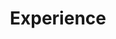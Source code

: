 ---
# An instance of the Accomplishments widget.
# Documentation: https://wowchemy.com/docs/page-builder/
widget: accomplishments

# This file represents a page section.
headless: true

# Order that this section appears on the page.
weight: 40

# Note: `&shy;` is used to add a 'soft' hyphen in a long heading.
title: 'Experience'
subtitle:

# Date format
#   Refer to https://wowchemy.com/docs/customization/#date-format
date_format: Jan 2006

# Accomplishments.
#   Add/remove as many `item` blocks below as you like.
#   `title`, `organization`, and `date_start` are the required parameters.
#   Leave other parameters empty if not required.
#   Begin multi-line descriptions with YAML's `|2-` multi-line prefix.
item:

  - certificate_url: ''
    date_end: 
    date_start: '2023-04-01'
    description: 'Engaged in mass production development of reprogramming.'
    organization: DENSO CORPORATION
    organization_url:
    title: Software Engineer
    url: ''

  - certificate_url: ''
    date_end: '2023-03-31'
    date_start: '2021-04-01'
    description: 'Engaged in research and development of underwater robots, FA, and LA.'
    organization: Aichi Institude of Technology
    organization_url:
    title: M.Eng.Student
    url: ''

  - certificate_url: ''
    date_end: '2021-03-31'
    date_start: '2017-04-01'
    description: 'Engaged in research and development of underwater robots.'
    organization: Aichi Institude of Technology
    organization_url:
    title: B.Eng.Student
    url: ''

design:
  columns: '1'
---